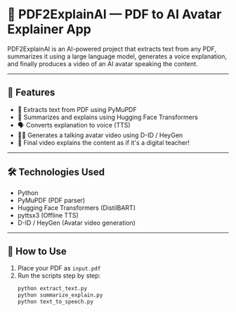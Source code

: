 # 📄 PDF2ExplainAI — PDF to AI Avatar Explainer App

PDF2ExplainAI is an AI-powered project that extracts text from any PDF, summarizes it using a large language model, generates a voice explanation, and finally produces a video of an AI avatar speaking the content.

---

## 🚀 Features

- 🧾 Extracts text from PDF using PyMuPDF
- 🧠 Summarizes and explains using Hugging Face Transformers
- 🗣️ Converts explanation to voice (TTS)
- 👩‍🏫 Generates a talking avatar video using D-ID / HeyGen
- 🎥 Final video explains the content as if it's a digital teacher!

---

## 🛠️ Technologies Used

- Python
- PyMuPDF (PDF parser)
- Hugging Face Transformers (DistilBART)
- pyttsx3 (Offline TTS)
- D-ID / HeyGen (Avatar video generation)

---

## 🧪 How to Use

1. Place your PDF as `input.pdf`
2. Run the scripts step by step:
   ```bash
   python extract_text.py
   python summarize_explain.py
   python text_to_speech.py
